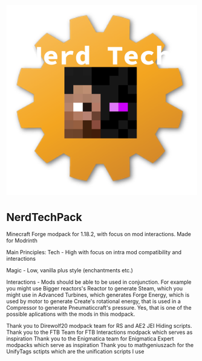 ![SysInfo](https://raw.githubusercontent.com/DMNerd/NerdTechPack/main/NTP_logo.png)

# NerdTechPack
Minecraft Forge modpack for 1.18.2, with focus on mod interactions. Made for Modrinth

Main Principles:
Tech - High with focus on intra mod compatibility and interactions

Magic - Low, vanilla plus style (enchantments etc.)

Interactions - Mods should be able to be used in conjunction. For example you might use Bigger reactors's Reactor to generate Steam, which you might use in Advanced Turbines, which generates Forge Energy, which is used by motor to generate Create's rotational energy, that is used in a Compressor to generate Pneumaticcraft's pressure. Yes, that is one of the possible aplications with the mods in this modpack. 

Thank you to Direwolf20 modpack team for RS and AE2 JEI Hiding scripts.
Thank you to the FTB Team for FTB Interactions modpack which serves as inspiration
Thank you to the Enigmatica team for Enigmatica Expert modpacks which serve as inspiration
Thank you to mathgeniuszach for the UnifyTags sctipts which are the unification scripts I use
